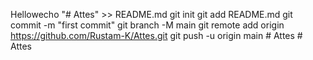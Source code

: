 Hellowecho "# Attes" >> README.md
  git init
  git add README.md
  git commit -m "first commit"
  git branch -M main
  git remote add origin https://github.com/Rustam-K/Attes.git
  git push -u origin main
  #   A t t e s  
 #   A t t e s  
 